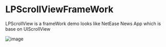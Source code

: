 # LPScrollViewFrameWork
LPScrollView is a frameWork demo looks like NetEase News App which is base on UIScrollView

![image](https://raw.githubusercontent.com/litt1e-p/LPScrollViewFrameWorkDemo/master/ScreenShot/D2987A07-C3FB-4E2D-98EE-6234D3D56345.png)
